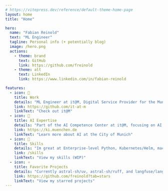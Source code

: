 ```yaml
---
# https://vitepress.dev/reference/default-theme-home-page
layout: home
title: "Home"

hero:
  name: "Fabian Reinold"
  text: "ML Engineer"
  tagline: Personal info (+ potentially blog)
  image: /hero.png
  actions:
    - theme: brand
      text: GitHub
      link: https://github.com/freinold
    - theme: alt
      text: LinkedIn
      link: https://www.linkedin.com/in/fabian-reinold

features:
  - icon: 🏢
    title: Work
    details: "ML Engineer at it@M, Digital Service Provider for the Munich City Administration"
    link: https://github.com/it-at-m
    linkText: "Check out it@M"
  - icon: 🧠
    title: AI Expertise
    details: "Part of the AI Competence Center at it@M, focusing on AI solutions for public services"
    link: https://ki.muenchen.de
    linkText: "Learn more about AI at the City of Munich"
  - icon: 🧰
    title: Skills
    details: "Im great at Enterprise-level Python, Kubernetes/Helm, machine learning, and Generative AI"
    link: /skills
    linkText: "View my skills (WIP)"
  - icon: ⭐
    title: Favorite Projects
    details: "Currently astral-sh/uv, astral-sh/ruff, and langfuse/langfuse"
    link: https://github.com/freinold?tab=stars
    linkText: "View my starred projects"
---
```

